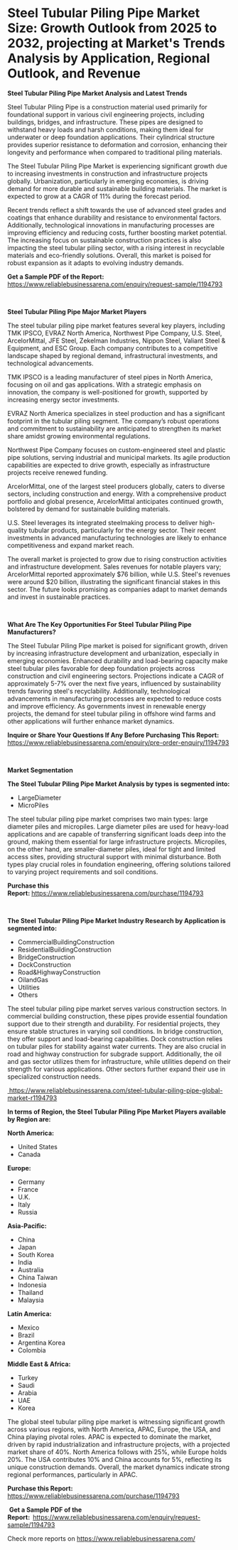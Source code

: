 <p><h1>Steel Tubular Piling Pipe Market Size: Growth Outlook from 2025 to 2032, projecting at Market's Trends Analysis by Application, Regional Outlook, and Revenue</h1></p><p><strong>Steel Tubular Piling Pipe Market Analysis and Latest Trends</strong></p>
<p><p>Steel Tubular Piling Pipe is a construction material used primarily for foundational support in various civil engineering projects, including buildings, bridges, and infrastructure. These pipes are designed to withstand heavy loads and harsh conditions, making them ideal for underwater or deep foundation applications. Their cylindrical structure provides superior resistance to deformation and corrosion, enhancing their longevity and performance when compared to traditional piling materials.</p><p>The Steel Tubular Piling Pipe Market is experiencing significant growth due to increasing investments in construction and infrastructure projects globally. Urbanization, particularly in emerging economies, is driving demand for more durable and sustainable building materials. The market is expected to grow at a CAGR of 11% during the forecast period. </p><p>Recent trends reflect a shift towards the use of advanced steel grades and coatings that enhance durability and resistance to environmental factors. Additionally, technological innovations in manufacturing processes are improving efficiency and reducing costs, further boosting market potential. The increasing focus on sustainable construction practices is also impacting the steel tubular piling sector, with a rising interest in recyclable materials and eco-friendly solutions. Overall, this market is poised for robust expansion as it adapts to evolving industry demands.</p></p>
<p><strong>Get a Sample PDF of the Report:&nbsp;</strong> <a href="https://www.reliablebusinessarena.com/enquiry/request-sample/1194793?utm_campaign=3504&utm_medium=2&utm_source=Github&utm_content=ia&utm_term=22032025&utm_id=steel-tubular-piling-pipe">https://www.reliablebusinessarena.com/enquiry/request-sample/1194793</a></p>
<p>&nbsp;</p>
<p><strong>Steel Tubular Piling Pipe Major Market Players</strong></p>
<p><p>The steel tubular piling pipe market features several key players, including TMK IPSCO, EVRAZ North America, Northwest Pipe Company, U.S. Steel, ArcelorMittal, JFE Steel, Zekelman Industries, Nippon Steel, Valiant Steel & Equipment, and ESC Group. Each company contributes to a competitive landscape shaped by regional demand, infrastructural investments, and technological advancements.</p><p>TMK IPSCO is a leading manufacturer of steel pipes in North America, focusing on oil and gas applications. With a strategic emphasis on innovation, the company is well-positioned for growth, supported by increasing energy sector investments.</p><p>EVRAZ North America specializes in steel production and has a significant footprint in the tubular piling segment. The company’s robust operations and commitment to sustainability are anticipated to strengthen its market share amidst growing environmental regulations.</p><p>Northwest Pipe Company focuses on custom-engineered steel and plastic pipe solutions, serving industrial and municipal markets. Its agile production capabilities are expected to drive growth, especially as infrastructure projects receive renewed funding.</p><p>ArcelorMittal, one of the largest steel producers globally, caters to diverse sectors, including construction and energy. With a comprehensive product portfolio and global presence, ArcelorMittal anticipates continued growth, bolstered by demand for sustainable building materials.</p><p>U.S. Steel leverages its integrated steelmaking process to deliver high-quality tubular products, particularly for the energy sector. Their recent investments in advanced manufacturing technologies are likely to enhance competitiveness and expand market reach.</p><p>The overall market is projected to grow due to rising construction activities and infrastructure development. Sales revenues for notable players vary; ArcelorMittal reported approximately $76 billion, while U.S. Steel's revenues were around $20 billion, illustrating the significant financial stakes in this sector. The future looks promising as companies adapt to market demands and invest in sustainable practices.</p></p>
<p>&nbsp;</p>
<p><strong>What Are The Key Opportunities For Steel Tubular Piling Pipe Manufacturers?</strong></p>
<p><p>The Steel Tubular Piling Pipe market is poised for significant growth, driven by increasing infrastructure development and urbanization, especially in emerging economies. Enhanced durability and load-bearing capacity make steel tubular piles favorable for deep foundation projects across construction and civil engineering sectors. Projections indicate a CAGR of approximately 5-7% over the next five years, influenced by sustainability trends favoring steel's recyclability. Additionally, technological advancements in manufacturing processes are expected to reduce costs and improve efficiency. As governments invest in renewable energy projects, the demand for steel tubular piling in offshore wind farms and other applications will further enhance market dynamics.</p></p>
<p><strong>Inquire or Share Your Questions If Any Before Purchasing This Report:</strong> <a href="https://www.reliablebusinessarena.com/enquiry/pre-order-enquiry/1194793?utm_campaign=3504&utm_medium=2&utm_source=Github&utm_content=ia&utm_term=22032025&utm_id=steel-tubular-piling-pipe">https://www.reliablebusinessarena.com/enquiry/pre-order-enquiry/1194793</a></p>
<p>&nbsp;</p>
<p><strong>Market Segmentation</strong></p>
<p><strong>The Steel Tubular Piling Pipe Market Analysis by types is segmented into:</strong></p>
<p><ul><li>LargeDiameter</li><li>MicroPiles</li></ul></p>
<p><p>The steel tubular piling pipe market comprises two main types: large diameter piles and micropiles. Large diameter piles are used for heavy-load applications and are capable of transferring significant loads deep into the ground, making them essential for large infrastructure projects. Micropiles, on the other hand, are smaller-diameter piles, ideal for tight and limited access sites, providing structural support with minimal disturbance. Both types play crucial roles in foundation engineering, offering solutions tailored to varying project requirements and soil conditions.</p></p>
<p><strong>Purchase this Report:&nbsp;</strong><a href="https://www.reliablebusinessarena.com/purchase/1194793?utm_campaign=3504&utm_medium=2&utm_source=Github&utm_content=ia&utm_term=22032025&utm_id=steel-tubular-piling-pipe">https://www.reliablebusinessarena.com/purchase/1194793</a></p>
<p>&nbsp;</p>
<p><strong>The Steel Tubular Piling Pipe Market Industry Research by Application is segmented into:</strong></p>
<p><ul><li>CommercialBuildingConstruction</li><li>ResidentialBuildingConstruction</li><li>BridgeConstruction</li><li>DockConstruction</li><li>Road&HighwayConstruction</li><li>OilandGas</li><li>Utilities</li><li>Others</li></ul></p>
<p><p>The steel tubular piling pipe market serves various construction sectors. In commercial building construction, these pipes provide essential foundation support due to their strength and durability. For residential projects, they ensure stable structures in varying soil conditions. In bridge construction, they offer support and load-bearing capabilities. Dock construction relies on tubular piles for stability against water currents. They are also crucial in road and highway construction for subgrade support. Additionally, the oil and gas sector utilizes them for infrastructure, while utilities depend on their strength for various applications. Other sectors further expand their use in specialized construction needs.</p></p>
<p><a href="https://www.reliablebusinessarena.com/steel-tubular-piling-pipe-global-market-r1194793?utm_campaign=3504&utm_medium=2&utm_source=Github&utm_content=ia&utm_term=22032025&utm_id=steel-tubular-piling-pipe">&nbsp;https://www.reliablebusinessarena.com/steel-tubular-piling-pipe-global-market-r1194793</a></p>
<p><strong>In terms of Region, the Steel Tubular Piling Pipe Market Players available by Region are:</strong></p>
<p>
    <p> <strong> North America: </strong>
        <ul>
            <li>United States</li>
            <li>Canada</li>
        </ul>
        </p> 
    <p> <strong> Europe: </strong>
        <ul>
            <li>Germany</li>
            <li>France</li>
            <li>U.K.</li>
            <li>Italy</li>
            <li>Russia</li>
        </ul>
        </p> 
    <p> <strong> Asia-Pacific: </strong>
        <ul>
            <li>China</li>
            <li>Japan</li>
            <li>South Korea</li>
            <li>India</li>
            <li>Australia</li>
            <li>China Taiwan</li>
            <li>Indonesia</li>
            <li>Thailand</li>
            <li>Malaysia</li>
        </ul>
        </p> 
    <p> <strong> Latin America: </strong>
        <ul>
            <li>Mexico</li>
            <li>Brazil</li>
            <li>Argentina Korea</li>
            <li>Colombia</li>
        </ul>
        </p> 
    <p> <strong> Middle East & Africa: </strong>
        <ul>
            <li>Turkey</li>
            <li>Saudi</li>
            <li>Arabia</li>
            <li>UAE</li>
            <li>Korea</li>
        </ul>
    </p>
    </p>
<p><p>The global steel tubular piling pipe market is witnessing significant growth across various regions, with North America, APAC, Europe, the USA, and China playing pivotal roles. APAC is expected to dominate the market, driven by rapid industrialization and infrastructure projects, with a projected market share of 40%. North America follows with 25%, while Europe holds 20%. The USA contributes 10% and China accounts for 5%, reflecting its unique construction demands. Overall, the market dynamics indicate strong regional performances, particularly in APAC.</p></p>
<p><strong>Purchase this Report: </strong><a href="https://www.reliablebusinessarena.com/purchase/1194793?utm_campaign=3504&utm_medium=2&utm_source=Github&utm_content=ia&utm_term=22032025&utm_id=steel-tubular-piling-pipe">https://www.reliablebusinessarena.com/purchase/1194793</a></p>
<p>&nbsp;<strong>Get a Sample PDF of the Report:&nbsp;&nbsp;</strong><a href="https://www.reliablebusinessarena.com/enquiry/request-sample/1194793?utm_campaign=3504&utm_medium=2&utm_source=Github&utm_content=ia&utm_term=22032025&utm_id=steel-tubular-piling-pipe">https://www.reliablebusinessarena.com/enquiry/request-sample/1194793</a></p>
<p><strong></strong></p>
<p>Check more reports on <a href="https://www.reliablebusinessarena.com/?utm_campaign=3504&utm_medium=2&utm_source=Github&utm_content=ia&utm_term=22032025&utm_id=steel-tubular-piling-pipe">https://www.reliablebusinessarena.com/</a></p>